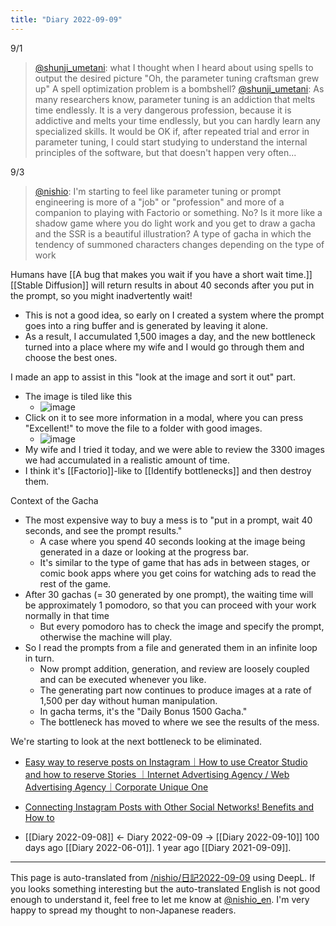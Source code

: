 ```yaml
---
title: "Diary 2022-09-09"
---
```


9/1
> [@shunji_umetani](https://twitter.com/shunji_umetani/status/1565191476812070913): what I thought when I heard about using spells to output the desired picture "Oh, the parameter tuning craftsman grew up"
> A spell optimization problem is a bombshell?
> [@shunji_umetani](https://twitter.com/shunji_umetani/status/1565240228406706176): As many researchers know, parameter tuning is an addiction that melts time endlessly. It is a very dangerous profession, because it is addictive and melts your time endlessly, but you can hardly learn any specialized skills.
> It would be OK if, after repeated trial and error in parameter tuning, I could start studying to understand the internal principles of the software, but that doesn't happen very often...

9/3
> [@nishio](https://twitter.com/nishio/status/1565874633873981440): I'm starting to feel like parameter tuning or prompt engineering is more of a "job" or "profession" and more of a companion to playing with Factorio or something.
>  No? Is it more like a shadow game where you do light work and you get to draw a gacha and the SSR is a beautiful illustration?
>  A type of gacha in which the tendency of summoned characters changes depending on the type of work

Humans have [[A bug that makes you wait if you have a short wait time.]] [[Stable Diffusion]] will return results in about 40 seconds after you put in the prompt, so you might inadvertently wait!
- This is not a good idea, so early on I created a system where the prompt goes into a ring buffer and is generated by leaving it alone.
- As a result, I accumulated 1,500 images a day, and the new bottleneck turned into a place where my wife and I would go through them and choose the best ones.

I made an app to assist in this "look at the image and sort it out" part.
- The image is tiled like this
    - ![image](https://gyazo.com/93d7f9cb79c857c5b396740a14031833/thumb/1000)
- Click on it to see more information in a modal, where you can press "Excellent!" to move the file to a folder with good images.
    - ![image](https://gyazo.com/a29b64af5ce95d16eaf1439497cec83a/thumb/1000)
- My wife and I tried it today, and we were able to review the 3300 images we had accumulated in a realistic amount of time.
- I think it's [[Factorio]]-like to [[Identify bottlenecks]] and then destroy them.

Context of the Gacha
- The most expensive way to buy a mess is to "put in a prompt, wait 40 seconds, and see the prompt results."
    - A case where you spend 40 seconds looking at the image being generated in a daze or looking at the progress bar.
    - It's similar to the type of game that has ads in between stages, or comic book apps where you get coins for watching ads to read the rest of the game.
- After 30 gachas (= 30 generated by one prompt), the waiting time will be approximately 1 pomodoro, so that you can proceed with your work normally in that time
    - But every pomodoro has to check the image and specify the prompt, otherwise the machine will play.
- So I read the prompts from a file and generated them in an infinite loop in turn.
    - Now prompt addition, generation, and review are loosely coupled and can be executed whenever you like.
    - The generating part now continues to produce images at a rate of 1,500 per day without human manipulation.
    - In gacha terms, it's the "Daily Bonus 1500 Gacha."
    - The bottleneck has moved to where we see the results of the mess.

We're starting to look at the next bottleneck to be eliminated.
- [Easy way to reserve posts on Instagram｜How to use Creator Studio and how to reserve Stories ｜Internet Advertising Agency / Web Advertising Agency｜Corporate Unique One](https://unique1.co.jp/column/sns_operation/1833/)
- [Connecting Instagram Posts with Other Social Networks! Benefits and How to](https://find-model.jp/insta-lab/connected-other-sns/)


- [[Diary 2022-09-08]] ← Diary 2022-09-09 → [[Diary 2022-09-10]]
100 days ago [[Diary 2022-06-01]].
1 year ago [[Diary 2021-09-09]].
---
This page is auto-translated from [/nishio/日記2022-09-09](https://scrapbox.io/nishio/日記2022-09-09) using DeepL. If you looks something interesting but the auto-translated English is not good enough to understand it, feel free to let me know at [@nishio_en](https://twitter.com/nishio_en). I'm very happy to spread my thought to non-Japanese readers.